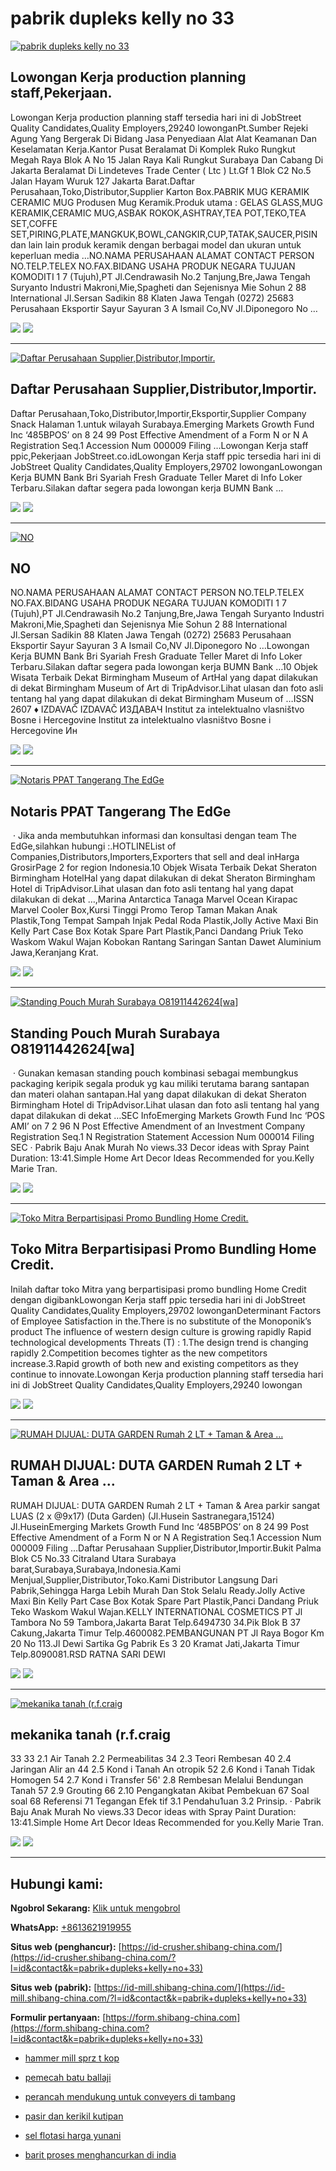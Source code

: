 # pabrik dupleks kelly no 33

<a href="https://swt.shibang-china.com/?l=id&img&k=pabrik+dupleks+kelly+no+33" target="_blank">![pabrik dupleks kelly no 33](http://static.shibang-china.com/all-800x300/1009.jpg)</a>

## Lowongan Kerja production planning staff,Pekerjaan.
Lowongan Kerja production planning staff tersedia hari ini di JobStreet Quality Candidates,Quality Employers,29240 lowonganPt.Sumber Rejeki Agung Yang Bergerak Di Bidang Jasa Penyediaan Alat Alat Keamanan Dan Keselamatan Kerja.Kantor Pusat Beralamat Di Komplek Ruko Rungkut Megah Raya Blok A No 15 Jalan Raya Kali Rungkut Surabaya Dan Cabang Di Jakarta Beralamat Di Lindeteves Trade Center ( Ltc ) Lt.Gf 1 Blok C2 No.5 Jalan Hayam Wuruk 127 Jakarta Barat.Daftar Perusahaan,Toko,Distributor,Supplier Karton Box.PABRIK MUG KERAMIK CERAMIC MUG Produsen Mug Keramik.Produk utama : GELAS GLASS,MUG KERAMIK,CERAMIC MUG,ASBAK ROKOK,ASHTRAY,TEA POT,TEKO,TEA SET,COFFE SET,PIRING,PLATE,MANGKUK,BOWL,CANGKIR,CUP,TATAK,SAUCER,PISIN dan lain lain produk keramik dengan berbagai model dan ukuran untuk keperluan media …NO.NAMA PERUSAHAAN ALAMAT CONTACT PERSON NO.TELP.TELEX NO.FAX.BIDANG USAHA PRODUK NEGARA TUJUAN KOMODITI 1 7 (Tujuh),PT Jl.Cendrawasih No.2 Tanjung,Bre,Jawa Tengah Suryanto Industri Makroni,Mie,Spagheti dan Sejenisnya Mie Sohun 2 88 International Jl.Sersan Sadikin 88 Klaten Jawa Tengah (0272) 25683 Perusahaan Eksportir Sayur Sayuran 3 A Ismail Co,NV Jl.Diponegoro No …


<a href="https://whatsapp.shibangsoft.com/WhatsApp.php" target="_blank" title="WhatsApp">![](http://static.shibang-china.com/icon/whatsapp.png)</a> <a href="https://swt.shibang-china.com/?l=id&icon&k=pabrik+dupleks+kelly+no+33" target="_blank">![](http://static.shibang-china.com/icon/chat-id.png)</a>

---

<a href="https://swt.shibang-china.com/?l=id&img&k=pabrik+dupleks+kelly+no+33" target="_blank">![Daftar Perusahaan Supplier,Distributor,Importir.](http://static.shibang-china.com/all-800x300/618.jpg)</a>

## Daftar Perusahaan Supplier,Distributor,Importir.
Daftar Perusahaan,Toko,Distributor,Importir,Eksportir,Supplier Company Snack Halaman 1.untuk wilayah Surabaya.Emerging Markets Growth Fund Inc ‘485BPOS’ on 8 24 99 Post Effective Amendment of a Form N or N A Registration Seq.1 Accession Num 000009 Filing …Lowongan Kerja staff ppic,Pekerjaan JobStreet.co.idLowongan Kerja staff ppic tersedia hari ini di JobStreet Quality Candidates,Quality Employers,29702 lowonganLowongan Kerja BUMN Bank Bri Syariah Fresh Graduate Teller Maret di Info Loker Terbaru.Silakan daftar segera pada lowongan kerja BUMN Bank …


<a href="https://whatsapp.shibangsoft.com/WhatsApp.php" target="_blank" title="WhatsApp">![](http://static.shibang-china.com/icon/whatsapp.png)</a> <a href="https://swt.shibang-china.com/?l=id&icon&k=pabrik+dupleks+kelly+no+33" target="_blank">![](http://static.shibang-china.com/icon/chat-id.png)</a>

---

<a href="https://swt.shibang-china.com/?l=id&img&k=pabrik+dupleks+kelly+no+33" target="_blank">![NO](http://static.shibang-china.com/all-800x300/517.jpg)</a>

## NO
NO.NAMA PERUSAHAAN ALAMAT CONTACT PERSON NO.TELP.TELEX NO.FAX.BIDANG USAHA PRODUK NEGARA TUJUAN KOMODITI 1 7 (Tujuh),PT Jl.Cendrawasih No.2 Tanjung,Bre,Jawa Tengah Suryanto Industri Makroni,Mie,Spagheti dan Sejenisnya Mie Sohun 2 88 International Jl.Sersan Sadikin 88 Klaten Jawa Tengah (0272) 25683 Perusahaan Eksportir Sayur Sayuran 3 A Ismail Co,NV Jl.Diponegoro No …Lowongan Kerja BUMN Bank Bri Syariah Fresh Graduate Teller Maret di Info Loker Terbaru.Silakan daftar segera pada lowongan kerja BUMN Bank …10 Objek Wisata Terbaik Dekat Birmingham Museum of ArtHal yang dapat dilakukan di dekat Birmingham Museum of Art di TripAdvisor.Lihat ulasan dan foto asli tentang hal yang dapat dilakukan di dekat Birmingham Museum of …ISSN 2607 ♦ IZDAVAČ IZDAVAČ ИЗДАВАЧ Institut za intelektualno vlasništvo Bosne i Hercegovine Institut za intelektualno vlasništvo Bosne i Hercegovine Ин


<a href="https://whatsapp.shibangsoft.com/WhatsApp.php" target="_blank" title="WhatsApp">![](http://static.shibang-china.com/icon/whatsapp.png)</a> <a href="https://swt.shibang-china.com/?l=id&icon&k=pabrik+dupleks+kelly+no+33" target="_blank">![](http://static.shibang-china.com/icon/chat-id.png)</a>

---

<a href="https://swt.shibang-china.com/?l=id&img&k=pabrik+dupleks+kelly+no+33" target="_blank">![Notaris PPAT Tangerang The EdGe](http://static.shibang-china.com/all-800x300/1387.jpg)</a>

## Notaris PPAT Tangerang The EdGe
&nbsp;&#0183;&#32;Jika anda membutuhkan informasi dan konsultasi dengan team The EdGe,silahkan hubungi :.HOTLINEList of Companies,Distributors,Importers,Exporters that sell and deal inHarga GrosirPage 2 for region Indonesia.10 Objek Wisata Terbaik Dekat Sheraton Birmingham HotelHal yang dapat dilakukan di dekat Sheraton Birmingham Hotel di TripAdvisor.Lihat ulasan dan foto asli tentang hal yang dapat dilakukan di dekat …,Marina Antarctica Tanaga Marvel Ocean Kirapac Marvel Cooler Box,Kursi Tinggi Promo Terop Taman Makan Anak Plastik,Tong Tempat Sampah Injak Pedal Roda Plastik,Jolly Active Maxi Bin Kelly Part Case Box Kotak Spare Part Plastik,Panci Dandang Priuk Teko Waskom Wakul Wajan Kobokan Rantang Saringan Santan Dawet Aluminium Jawa,Keranjang Krat.


<a href="https://whatsapp.shibangsoft.com/WhatsApp.php" target="_blank" title="WhatsApp">![](http://static.shibang-china.com/icon/whatsapp.png)</a> <a href="https://swt.shibang-china.com/?l=id&icon&k=pabrik+dupleks+kelly+no+33" target="_blank">![](http://static.shibang-china.com/icon/chat-id.png)</a>

---

<a href="https://swt.shibang-china.com/?l=id&img&k=pabrik+dupleks+kelly+no+33" target="_blank">![Standing Pouch Murah Surabaya O81911442624[wa]](http://static.shibang-china.com/all-800x300/289.jpg)</a>

## Standing Pouch Murah Surabaya O81911442624[wa]
&nbsp;&#0183;&#32;Gunakan kemasan standing pouch kombinasi sebagai membungkus packaging keripik segala produk yg kau miliki terutama barang santapan dan materi olahan santapan.Hal yang dapat dilakukan di dekat Sheraton Birmingham Hotel di TripAdvisor.Lihat ulasan dan foto asli tentang hal yang dapat dilakukan di dekat …SEC InfoEmerging Markets Growth Fund Inc ‘POS AMI’ on 7 2 96 N Post Effective Amendment of an Investment Company Registration Seq.1 N Registration Statement Accession Num 000014 Filing SEC&nbsp;&#0183;&#32;Pabrik Baju Anak Murah No views.33 Decor ideas with Spray Paint Duration: 13:41.Simple Home Art Decor Ideas Recommended for you.Kelly Marie Tran.


<a href="https://whatsapp.shibangsoft.com/WhatsApp.php" target="_blank" title="WhatsApp">![](http://static.shibang-china.com/icon/whatsapp.png)</a> <a href="https://swt.shibang-china.com/?l=id&icon&k=pabrik+dupleks+kelly+no+33" target="_blank">![](http://static.shibang-china.com/icon/chat-id.png)</a>

---

<a href="https://swt.shibang-china.com/?l=id&img&k=pabrik+dupleks+kelly+no+33" target="_blank">![Toko Mitra Berpartisipasi Promo Bundling Home Credit.](http://static.shibang-china.com/all-800x300/869.jpg)</a>

## Toko Mitra Berpartisipasi Promo Bundling Home Credit.
Inilah daftar toko Mitra yang berpartisipasi promo bundling Home Credit dengan digibankLowongan Kerja staff ppic tersedia hari ini di JobStreet Quality Candidates,Quality Employers,29702 lowonganDeterminant Factors of Employee Satisfaction in the.There is no substitute of the Monoponik’s product The influence of western design culture is growing rapidly Rapid technological developments Threats (T) : 1.The design trend is changing rapidly 2.Competition becomes tighter as the new competitors increase.3.Rapid growth of both new and existing competitors as they continue to innovate.Lowongan Kerja production planning staff tersedia hari ini di JobStreet Quality Candidates,Quality Employers,29240 lowongan


<a href="https://whatsapp.shibangsoft.com/WhatsApp.php" target="_blank" title="WhatsApp">![](http://static.shibang-china.com/icon/whatsapp.png)</a> <a href="https://swt.shibang-china.com/?l=id&icon&k=pabrik+dupleks+kelly+no+33" target="_blank">![](http://static.shibang-china.com/icon/chat-id.png)</a>

---

<a href="https://swt.shibang-china.com/?l=id&img&k=pabrik+dupleks+kelly+no+33" target="_blank">![RUMAH DIJUAL: DUTA GARDEN Rumah 2 LT + Taman &amp; Area …](http://static.shibang-china.com/all-800x300/1260.jpg)</a>

## RUMAH DIJUAL: DUTA GARDEN Rumah 2 LT + Taman &amp; Area …
RUMAH DIJUAL: DUTA GARDEN Rumah 2 LT + Taman &amp; Area parkir sangat LUAS (2 x @9x17) (Duta Garden) (Jl.Husein Sastranegara,15124) Jl.HuseinEmerging Markets Growth Fund Inc ‘485BPOS’ on 8 24 99 Post Effective Amendment of a Form N or N A Registration Seq.1 Accession Num 000009 Filing …Daftar Perusahaan Supplier,Distributor,Importir.Bukit Palma Blok C5 No.33 Citraland Utara Surabaya barat,Surabaya,Surabaya,Indonesia.Kami Menjual,Supplier,Distributor,Toko.Kami Distributor Langsung Dari Pabrik,Sehingga Harga Lebih Murah Dan Stok Selalu Ready.Jolly Active Maxi Bin Kelly Part Case Box Kotak Spare Part Plastik,Panci Dandang Priuk Teko Waskom Wakul Wajan.KELLY INTERNATIONAL COSMETICS PT Jl Tambora No 59 Tambora,Jakarta Barat Telp.6494730 34.Pik Blok B 37 Cakung,Jakarta Timur Telp.4600082.PEMBANGUNAN PT Jl Raya Bogor Km 20 No 113.Jl Dewi Sartika Gg Pabrik Es 3 20 Kramat Jati,Jakarta Timur Telp.8090081.RSD RATNA SARI DEWI


<a href="https://whatsapp.shibangsoft.com/WhatsApp.php" target="_blank" title="WhatsApp">![](http://static.shibang-china.com/icon/whatsapp.png)</a> <a href="https://swt.shibang-china.com/?l=id&icon&k=pabrik+dupleks+kelly+no+33" target="_blank">![](http://static.shibang-china.com/icon/chat-id.png)</a>

---

<a href="https://swt.shibang-china.com/?l=id&img&k=pabrik+dupleks+kelly+no+33" target="_blank">![mekanika tanah (r.f.craig](http://static.shibang-china.com/all-800x300/584.jpg)</a>

## mekanika tanah (r.f.craig
33 33 2.1 Air Tanah 2.2 Permeabilitas 34 2.3 Teori Rembesan 40 2.4 Jaringan Alir an 44 2.5 Kond i Tanah An otropik 52 2.6 Kond i Tanah Tidak Homogen 54 2.7 Kond i Transfer 56' 2.8 Rembesan Melalui Bendungan Tanah 57 2.9 Grouting 66 2.10 Pengangkatan Akibat Pembekuan 67 Soal soal 68 Referensi 71 Tegangan Efek tif 3.1 Pendahu1uan 3.2 Prinsip.&nbsp;&#0183;&#32;Pabrik Baju Anak Murah No views.33 Decor ideas with Spray Paint Duration: 13:41.Simple Home Art Decor Ideas Recommended for you.Kelly Marie Tran.

<a href="https://whatsapp.shibangsoft.com/WhatsApp.php" target="_blank" title="WhatsApp">![](http://static.shibang-china.com/icon/whatsapp.png)</a> <a href="https://swt.shibang-china.com/?l=id&icon&k=pabrik+dupleks+kelly+no+33" target="_blank">![](http://static.shibang-china.com/icon/chat-id.png)</a>

---
## Hubungi kami:

**Ngobrol Sekarang:** [Klik untuk mengobrol](https://swt.shibang-china.com?l=id&contact&k=pabrik+dupleks+kelly+no+33)

**WhatsApp:**  [+8613621919955](https://whatsapp.shibangsoft.com/WhatsApp.php)

**Situs web (penghancur):** [https://id-crusher.shibang-china.com/](https://id-crusher.shibang-china.com/?l=id&contact&k=pabrik+dupleks+kelly+no+33)

**Situs web (pabrik):** [https://id-mill.shibang-china.com/](https://id-mill.shibang-china.com/?l=id&contact&k=pabrik+dupleks+kelly+no+33)

**Formulir pertanyaan:** [https://form.shibang-china.com](https://form.shibang-china.com?l=id&contact&k=pabrik+dupleks+kelly+no+33)

* [hammer mill sprz t kop](../49/hammer%20mill%20sprz%20t%20kop.md)

* [pemecah batu ballaji](../50/pemecah%20batu%20ballaji.md)

* [perancah mendukung untuk conveyers di tambang](../42/perancah%20mendukung%20untuk%20conveyers%20di%20tambang.md)

* [pasir dan kerikil kutipan](../42/pasir%20dan%20kerikil%20kutipan.md)

* [sel flotasi harga yunani](../42/sel%20flotasi%20harga%20yunani.md)

* [barit proses menghancurkan di india](../44/barit%20proses%20menghancurkan%20di%20india.md)